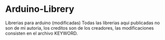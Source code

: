 # Arduino-Librery
Librerias para arduino (modificadas)
Todas las librerias aqui publicadas no son de mi autoria, los creditos son de los creadores,
las modificaciones consisten en el archivo KEYWORD.
